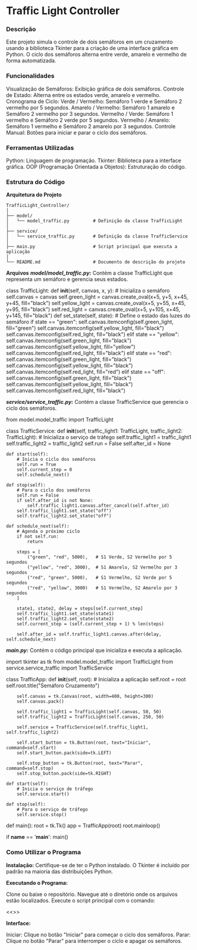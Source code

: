 # Traffic Light Controller
### Descrição
Este projeto simula o controle de dois semáforos em um cruzamento usando a biblioteca Tkinter para a criação de uma interface gráfica em Python. O ciclo dos semáforos alterna entre verde, amarelo e vermelho de forma automatizada.

### Funcionalidades
Visualização de Semáforos: Exibição gráfica de dois semáforos.
Controle de Estado: Alterna entre os estados verde, amarelo e vermelho.
Cronograma de Ciclo:
Verde / Vermelho: Semáforo 1 verde e Semáforo 2 vermelho por 5 segundos.
Amarelo / Vermelho: Semáforo 1 amarelo e Semáforo 2 vermelho por 3 segundos.
Vermelho / Verde: Semáforo 1 vermelho e Semáforo 2 verde por 5 segundos.
Vermelho / Amarelo: Semáforo 1 vermelho e Semáforo 2 amarelo por 3 segundos.
Controle Manual: Botões para iniciar e parar o ciclo dos semáforos.
### Ferramentas Utilizadas
Python: Linguagem de programação.
Tkinter: Biblioteca para a interface gráfica.
OOP (Programação Orientada a Objetos): Estruturação do código.
### Estrutura do Código
**Arquitetura do Projeto**

```plaintext
TrafficLight_Controller/
│
├── model/
│   └── model_traffic.py         # Definição da classe TrafficLight
│
├── service/
│   └── service_traffic.py       # Definição da classe TrafficService
│
├── main.py                      # Script principal que executa a aplicação
│
└── README.md                    # Documento de descrição do projeto
```

**Arquivos**
***model/model_traffic.py:*** Contém a classe TrafficLight que representa um semáforo e gerencia seus estados.



class TrafficLight:
    def __init__(self, canvas, x, y):
        # Inicializa o semáforo
        self.canvas = canvas
        self.green_light = canvas.create_oval(x+5, y+5, x+45, y+45, fill="black")
        self.yellow_light = canvas.create_oval(x+5, y+55, x+45, y+95, fill="black")
        self.red_light = canvas.create_oval(x+5, y+105, x+45, y+145, fill="black")
    def set_state(self, state):
        # Define o estado das luzes do semáforo
        if state == "green":
            self.canvas.itemconfig(self.green_light, fill="green")
            self.canvas.itemconfig(self.yellow_light, fill="black")
            self.canvas.itemconfig(self.red_light, fill="black")
        elif state == "yellow":
            self.canvas.itemconfig(self.green_light, fill="black")
            self.canvas.itemconfig(self.yellow_light, fill="yellow")
            self.canvas.itemconfig(self.red_light, fill="black")
        elif state == "red":
            self.canvas.itemconfig(self.green_light, fill="black")
            self.canvas.itemconfig(self.yellow_light, fill="black")
            self.canvas.itemconfig(self.red_light, fill="red")
        elif state == "off":
            self.canvas.itemconfig(self.green_light, fill="black")
            self.canvas.itemconfig(self.yellow_light, fill="black")
            self.canvas.itemconfig(self.red_light, fill="black")

***service/service_traffic.py:*** Contém a classe TrafficService que gerencia o ciclo dos semáforos.

from model.model_traffic import TrafficLight

class TrafficService:
    def __init__(self, traffic_light1: TrafficLight, traffic_light2: TrafficLight):
        # Inicializa o serviço de tráfego
        self.traffic_light1 = traffic_light1
        self.traffic_light2 = traffic_light2
        self.run = False
        self.after_id = None

    def start(self):
        # Inicia o ciclo dos semáforos
        self.run = True
        self.current_step = 0
        self.schedule_next()

    def stop(self):
        # Para o ciclo dos semáforos
        self.run = False
        if self.after_id is not None:
            self.traffic_light1.canvas.after_cancel(self.after_id)
        self.traffic_light1.set_state("off")
        self.traffic_light2.set_state("off")

    def schedule_next(self):
        # Agenda o próximo ciclo
        if not self.run:
            return

        steps = [
            ("green", "red", 5000),   # S1 Verde, S2 Vermelho por 5 segundos
            ("yellow", "red", 3000),  # S1 Amarelo, S2 Vermelho por 3 segundos
            ("red", "green", 5000),   # S1 Vermelho, S2 Verde por 5 segundos
            ("red", "yellow", 3000)   # S1 Vermelho, S2 Amarelo por 3 segundos
        ]
        
        state1, state2, delay = steps[self.current_step]
        self.traffic_light1.set_state(state1)
        self.traffic_light2.set_state(state2)
        self.current_step = (self.current_step + 1) % len(steps)

        self.after_id = self.traffic_light1.canvas.after(delay, self.schedule_next)

***main.py:*** Contém o código principal que inicializa e executa a aplicação.

import tkinter as tk
from model.model_traffic import TrafficLight
from service.service_traffic import TrafficService

class TrafficApp:
    def __init__(self, root):
        # Inicializa a aplicação
        self.root = root
        self.root.title("Semáforo Cruzamento")
        
        self.canvas = tk.Canvas(root, width=400, height=300)
        self.canvas.pack()
        
        self.traffic_light1 = TrafficLight(self.canvas, 50, 50)
        self.traffic_light2 = TrafficLight(self.canvas, 250, 50)
        
        self.service = TrafficService(self.traffic_light1, self.traffic_light2)
        
        self.start_button = tk.Button(root, text="Iniciar", command=self.start)
        self.start_button.pack(side=tk.LEFT)
        
        self.stop_button = tk.Button(root, text="Parar", command=self.stop)
        self.stop_button.pack(side=tk.RIGHT)
        
    def start(self):
        # Inicia o serviço de tráfego
        self.service.start()

    def stop(self):
        # Para o serviço de tráfego
        self.service.stop()

def main():
    root = tk.Tk()
    app = TrafficApp(root)
    root.mainloop()

if __name__ == '__main__':
    main()



### Como Utilizar o Programa


**Instalação:** Certifique-se de ter o Python instalado. O Tkinter é incluído por padrão na maioria das distribuições Python.

**Executando o Programa:**

Clone ou baixe o repositório.
Navegue até o diretório onde os arquivos estão localizados.
Execute o script principal com o comando:

<<<python main.py>>>

**Interface:**

Iniciar: Clique no botão "Iniciar" para começar o ciclo dos semáforos.
Parar: Clique no botão "Parar" para interromper o ciclo e apagar os semáforos.
